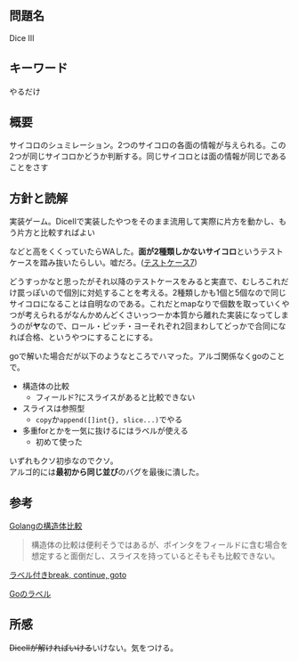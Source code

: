 ## 問題名
Dice Ⅲ
## キーワード
やるだけ

## 概要
サイコロのシュミレーション。2つのサイコロの各面の情報が与えられる。この2つが同じサイコロかどうか判断する。同じサイコロとは面の情報が同じであることをさす
## 方針と読解
実装ゲーム。DiceⅡで実装したやつをそのまま流用して実際に片方を動かし、もう片方と比較すればよい<br>

などと高をくくっていたらWAした。**面が2種類しかないサイコロ**というテストケースを踏み抜いたらしい。嘘だろ。([テストケース7](https://judgedat.u-aizu.ac.jp/testcases/ITP1_11_C/7/in))

どうすっかなと思ったがそれ以降のテストケースをみると実直で、むしろこれだけ罠っぽいので個別に対処することを考える。2種類しかも1個と5個なので同じサイコロになることは自明なのである。これだとmapなりで個数を取っていくやつが考えられるがなんかめんどくさいっつーか本質から離れた実装になってしまうのが**ヤ**なので、ロール・ピッチ・ヨーそれぞれ2回まわしてどっかで合同になれば合格、というやつにすることにする。

goで解いた場合だが以下のようなところでハマった。アルゴ関係なくgoのことで。

- 構造体の比較
    - フィールド?にスライスがあると比較できない
- スライスは参照型
    - `copy`か`append([]int{}, slice...)`でやる
- 多重forとかを一気に抜けるにはラベルが使える
    - 初めて使った

いずれもクソ初歩なのでクソ。<br>
アルゴ的には**最初から同じ並び**のバグを最後に潰した。

## 参考
[Golangの構造体比較](https://paulownia.hatenablog.com/entry/2017/08/28/221515)
> 構造体の比較は便利そうではあるが、ポインタをフィールドに含む場合を想定すると面倒だし、スライスを持っているとそもそも比較できない。

[ラベル付きbreak, continue, goto](http://imagawa.hatenadiary.jp/entry/2016/12/23/190000)

[Goのラベル](http://cuto.unirita.co.jp/gostudy/post/go-label/)



## 所感
~~DiceⅡが解ければいける~~いけない。気をつける。